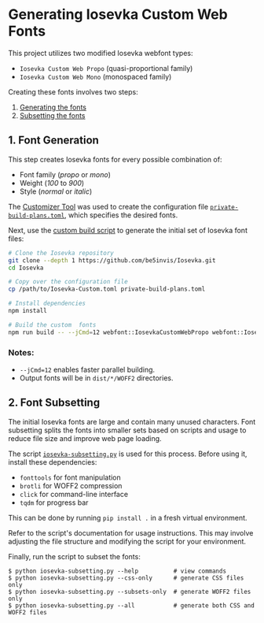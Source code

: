 # Generating Iosevka Custom Web Fonts

This project utilizes two modified Iosevka webfont types:

- `Iosevka Custom Web Propo` (quasi-proportional family)
- `Iosevka Custom Web Mono` (monospaced family)

Creating these fonts involves two steps:

1. [Generating the fonts](#1-font-generation)
2. [Subsetting the fonts](#2-font-subsetting)

## 1. Font Generation

This step creates Iosevka fonts for every possible combination of:

- Font family (_propo_ or _mono_)
- Weight (_100_ to _900_)
- Style (_normal_ or _italic_)

The [Customizer Tool](https://typeof.net/Iosevka/customizer)
was used to create the configuration file
[`private-build-plans.toml`](private-build-plans.toml),
which specifies the desired fonts.

Next, use the [custom build script](https://github.com/be5invis/Iosevka/blob/main/doc/custom-build.md)
to generate the initial set of Iosevka font files:

```bash
# Clone the Iosevka repository
git clone --depth 1 https://github.com/be5invis/Iosevka.git
cd Iosevka

# Copy over the configuration file
cp /path/to/Iosevka-Custom.toml private-build-plans.toml

# Install dependencies
npm install

# Build the custom  fonts
npm run build -- --jCmd=12 webfont::IosevkaCustomWebPropo webfont::IosevkaCustomWebMono
```

### Notes:

- `--jCmd=12` enables faster parallel building.
- Output fonts will be in `dist/*/WOFF2` directories.

## 2. Font Subsetting

The initial Iosevka fonts are large and contain many unused characters.
Font subsetting splits the fonts into smaller sets based on scripts and usage
to reduce file size and improve web page loading.

The script [`iosevka-subsetting.py`](iosevka-subsetting.py) is used for this process.
Before using it, install these dependencies:

- `fonttools` for font manipulation
- `brotli` for WOFF2 compression
- `click` for command-line interface
- `tqdm` for progress bar

This can be done by running `pip install .` in a fresh virtual environment.

Refer to the script's documentation for usage instructions.
This may involve adjusting the file structure
and modifying the script for your environment.

Finally, run the script to subset the fonts:

```shell
$ python iosevka-subsetting.py --help          # view commands
$ python iosevka-subsetting.py --css-only      # generate CSS files only
$ python iosevka-subsetting.py --subsets-only  # generate WOFF2 files only
$ python iosevka-subsetting.py --all           # generate both CSS and WOFF2 files
```
